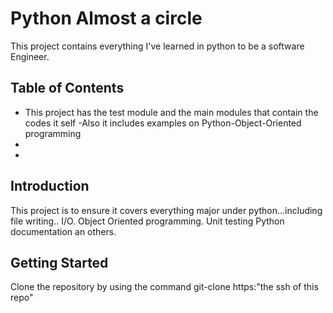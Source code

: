 # Python Almost a circle
This project contains everything I've learned in python to be a software Engineer.

## Table of Contents
- This project has the test module and the main modules that contain the codes it self
-Also it includes examples on Python-Object-Oriented programming
- 
- 

## Introduction
This project is to ensure it covers everything major under python...including file writing..
I/O.
Object Oriented programming.
Unit testing
Python documentation an others.



## Getting Started

Clone the repository by using the command git-clone https:"the ssh of this repo"

